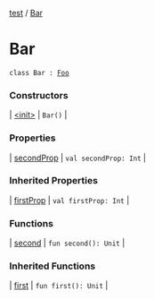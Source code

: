 [test](test/index) / [Bar](test/-bar/index)

# Bar

`class Bar : `[`Foo`](test/-foo/index)

### Constructors

| [&lt;init&gt;](test/-bar/-init-) | `Bar()` |

### Properties

| [secondProp](test/-bar/second-prop) | `val secondProp: Int` |

### Inherited Properties

| [firstProp](test/-foo/first-prop) | `val firstProp: Int` |

### Functions

| [second](test/-bar/second) | `fun second(): Unit` |

### Inherited Functions

| [first](test/-foo/first) | `fun first(): Unit` |

